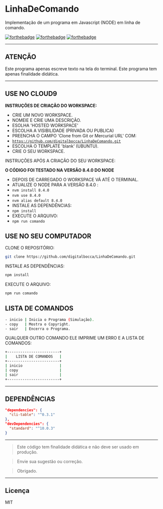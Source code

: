# LinhaDeComando #

Implementação de um programa em Javascript (NODE) em linha de comando.

[![forthebadge](http://forthebadge.com/images/badges/uses-badges.svg)](http://forthebadge.com)
[![forthebadge](http://forthebadge.com/images/badges/contains-technical-debt.svg)](http://forthebadge.com)
[![forthebadge](http://forthebadge.com/images/badges/built-by-developers.svg)](http://forthebadge.com)

---

## ATENÇÃO ##

Este programa apenas escreve texto na tela do terminal.
Este programa tem apenas finalidade didática.

---

## USE NO CLOUD9 ##

**INSTRUÇÕES DE CRIAÇÃO DO WORKSPACE:**

- CRIE UM NOVO WORKSPACE.
- NOMEIE E CRIE UMA DESCRIÇÃO.
- ESOLHA 'HOSTED WORKSPACE'
- ESCOLHA A VISIBILIDADE (PRIVADA OU PUBLICA)
- PREENCHA O CAMPO 'Clone from Git or Mercurial URL' COM:
- <code>https://github.com/digitalbocca/LinhaDeComando.git</code>
- ESCOLHA O TEMPLATE 'blank' (UBUNTU).
- CRIE O SEU WORKSPACE.

INSTRUÇÕES APÓS A CRIAÇÃO DO SEU WORKSPACE:

**O CÓDIGO FOI TESTADO NA VERSÃO 8.4.0 DO NODE**

- DEPOIS DE CARREGADO O WORKSPACE VÁ ATÉ O TERMINAL.
- ATUALIZE O NODE PARA A VERSÃO 8.4.0 :
- <code>nvm install 8.4.0</code>
- <code>nvm use 8.4.0</code>
- <code>nvm alias default 8.4.0</code>
- INSTALE AS DEPENDÊNCIAS:
- <code>npm install</code>
- EXECUTE O ARQUIVO:
- <code>npm run comando</code>

## USE NO SEU COMPUTADOR ##

CLONE O REPOSITÓRIO:

```bash
git clone https://github.com/digitalbocca/LinhaDeComando.git
```

INSTALE AS DEPENDÊNCIAS:

```bash
npm install
```

EXECUTE O ARQUIVO:

```bash
npm run comando
```

## LISTA DE COMANDOS ##

```bash
- inicio | Inicia o Programa (Simulação).
- copy   | Mostra o Copyright.
- sair   | Encerra o Programa.
```

QUALQUER OUTRO COMANDO ELE IMPRIME UM ERRO E A LISTA DE COMANDOS:

```bash
+------------------------+
|    LISTA DE COMANDOS   |
+------------------------+
| inicio                 |
| copy                   |
| sair                   |
+------------------------+
```

---

## DEPENDÊNCIAS ##

```json
"dependencies": {
  "cli-table": "^0.3.1"
},
"devDependencies": {
  "standard": "^10.0.3"
}
```

---

> Este código tem finalidade didática e não deve ser usado em produção.

> Envie sua sugestão ou correção.

> Obrigado.

---

## Licença ##

MIT